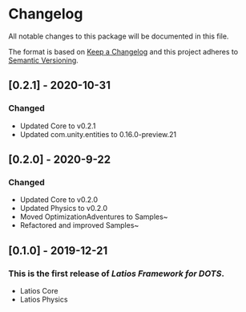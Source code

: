 # Changelog
All notable changes to this package will be documented in this file.

The format is based on [Keep a Changelog](http://keepachangelog.com/en/1.0.0/)
and this project adheres to [Semantic Versioning](http://semver.org/spec/v2.0.0.html).

## [0.2.1] - 2020-10-31

### Changed
* Updated Core to v0.2.1
* Updated com.unity.entities to 0.16.0-preview.21

## [0.2.0] - 2020-9-22

### Changed
* Updated Core to v0.2.0
* Updated Physics to v0.2.0
* Moved OptimizationAdventures to Samples~
* Refactored and improved Samples~

## [0.1.0] - 2019-12-21

### This is the first release of *Latios Framework for DOTS*.
* Latios Core
* Latios Physics
